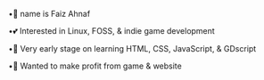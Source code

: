 •👦 name is Faiz Ahnaf

•💕 Interested in Linux, FOSS, & indie game development 

•📝 Very early stage on learning HTML, CSS, JavaScript, & GDscript

•🔮 Wanted to make profit from game & website
